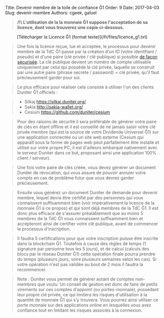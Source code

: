 Title: Devenir membre de la toile de confiance Ğ1
Order: 9
Date: 2017-04-03
Slug: devenir-membre
Authors: cgeek, galuel

> **/!\ L'utilisation de la la monnaie Ğ1 suppose l'acceptation de sa licence, dont vous trouverez une copie ci-dessous.**

<center id="licence_g1">[Télécharger la Licence Ğ1 (format texte)](/fr/files/licence_g1.txt)</center>

[//]: # (BeginLicense)

[//]: # (EndLicense)

> Une fois la licence reçue, lue et acceptée, le processus pour devenir membre de la TdC Ğ1 passe par la création d'un ID (votre identifiant / pseudo) et d'une paire (clé privée / clé publique) si possible [de façon sécurisée](https://forum.duniter.org/t/recommandations-de-securite-a-lire-avant-de-creer-votre-compte-g1/1819). La clé publique devient un numéro de compte utilisable uniquement par celui qui possède la clé privée, laquelle se construit par une autre paire (phrase secrète / password) = clé privée, qu'il faut précieusement garder pour soi.

> Le plus efficace pour réaliser cela consiste à utiliser l'un des clients Duniter Ğ1 officiels :

> * Silkaj https://silkaj.duniter.org/
> * Sakia http://sakia-wallet.org/
> * Cesium https://github.com/duniter/cesium

> Pour des raisons de sécurité il sera préférable de générer votre paire de clés en étant offline et il est conseillé de ne jamais saisir votre clé privée membre (qui est la source de votre Dividende Universel Ğ1) sur une application connectée ou un site web externe (Cesium qui apparaît sous la forme de pages web peut parfaitement être installé et utilisé sur votre propre PC, il est d'ailleurs embarqué nativement avec le serveur Duniter dans ce but, proposant ainsi une application 100% client / serveur).

> Une fois votre paire de clés créée, vous devez générer un document Duniter de révocation, qui vous assure de pouvoir annuler votre compte en cas de problème futur que vous devrez garder précieusement.

> Ensuite vous générez un document Duniter de demande pour devenir membre, lequel devra être certifié par des personnes qui vous connaissent suffisamment bien (voir impérativement la licence de la monnaie Ğ1 à ce propos) et qui sont déjà membres de la TdC Ğ1. Il est donc plus efficace de s'assurer préalablement que au moins 5 membres de la TdC Ğ1 vous connaissent suffisamment bien et accepteront ainsi de certifier votre clé publique, avant de commencer le processus d'inscription.

> Il faudra 5 certifications pour que votre inscription puisse être inscrite dans la blockchain Ğ1. Toutefois à cause des règles de temps (1 signature par personne tous les 5 jours), et de calcul (calculs des blocs par le réseau Duniter Ğ1) cette opération finale pourra prendre du temps (plusieurs jours, voire plusieurs semaines selon les cas). Si votre opération n'est pas validée au bout de 2 mois il faudra la recommencer.

> Note : Duniter vous permet de générer autant de comptes non-membres que voulu. Un conseil de gestion est donc de faire de petits virements sur ces comptes d'appoint (ou portes-monnaie), possédant leur propre clé privée, ce qui limitera les risques d'utilisation à la quantité de monnaie Ğ1 qui s'y trouvera. Vous pourrez ainsi utiliser ce porte monnaie sur des applications online en lesquelles vous avez confiance tout en limitant les risques associés à la connexion.

